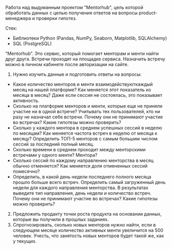 Работа над выдуманным проектом "Mentorhub", цель которой обработать данных с целью получения ответов на вопросы product-менеджера и проверки гипотез.

Стек:
- Библиотеки Python (Pandas, NumPy, Seaborn, Matplotlib, SQLAlchemy)
- SQL (PostgreSQL)

“Mentorhub”. Это сервис, который помогает менторам и менти найти друг друга.
Встречи проходят на площадке сервиса. Назначить встречу можно в личном кабинете после авторизации на сайте.

1. Нужно изучить данные и подготовить ответы на вопросы:
 - Какое количество менторов и менти взаимодействуюткаждый месяц на нашей платформе? Как меняется этот показатель из месяца в месяц?
Даже если сессия не состоялась, это показывает активность.
 - Сколько на платформе менторов и менти, которые еще не приняли участие ни в одной встрече? Учитывать тех пользователей, кто ни разу не назначал себе встречи. Почему они не принимают участие во встречах? Какие
гипотезы можно проверить?
 - Сколько у каждого ментора в среднем успешных сессий в неделю по месяцам? Как меняется частота встреч в неделю от месяца к месяцу?
Определить ТОП-5 менторов с самым большим числом сессий за последний полный месяц.
 - Сколько времени в среднем проходит между менторскими встречами у одного менти? Ментора?
 - Сколько сессий по каждому направлению менторства в месяц обычно отменяется? Как меняется доля отмененных сессий помесячно?
 - Определить, в какой день недели последнего полного месяца прошло больше всего встреч.
Определить самый загруженный день недели для каждого направления менторства. В результатах выведите тип направления, день недели и количество встреч. Почему они не принимают участие во встречах? Какие гипотезы можно проверить?

2. Предложить продакту точки роста продукта на основании данных, которые вы получили в прошлых заданиях.
3. Спрогнозировать, сколько новых менторов нужно найти, если в следующем месяце количество активных менти увеличится на 500 человек. Учесть, что занятость новых менторов будет такой же, как у текущих.
